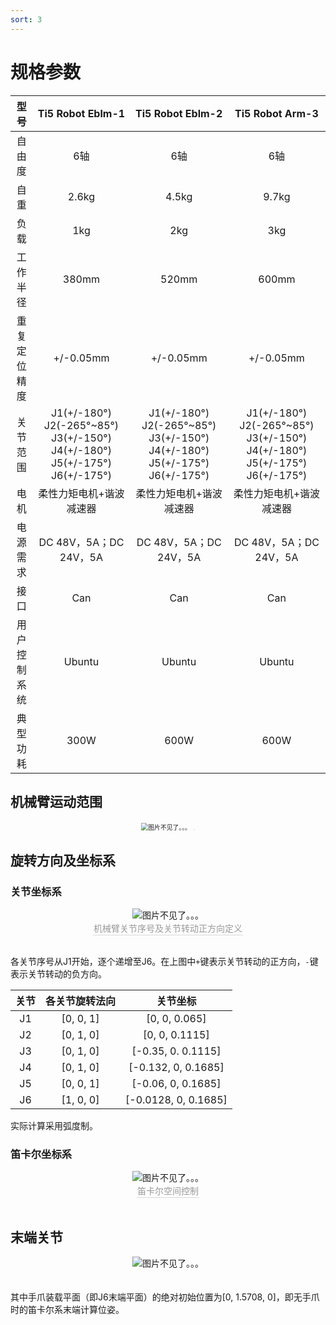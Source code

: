 ```yaml
---
sort: 3
---
```


# 规格参数

|型号|Ti5 Robot Eblm-1|Ti5 Robot Eblm-2|Ti5 Robot Arm-3|
|:-:|:-:|:-:|:-:|
|自由度|6轴|6轴|6轴|
|自重|2.6kg|4.5kg|9.7kg|
|负载|1kg|2kg|3kg|
|工作半径|380mm|520mm|600mm|
|重复定位精度|+/-0.05mm|+/-0.05mm|+/-0.05mm|
|关节范围|J1(+/-180°) J2(-265°~85°) J3(+/-150°) J4(+/-180°) J5(+/-175°) J6(+/-175°)|J1(+/-180°) J2(-265°~85°) J3(+/-150°) J4(+/-180°) J5(+/-175°) J6(+/-175°)|J1(+/-180°) J2(-265°~85°) J3(+/-150°) J4(+/-180°) J5(+/-175°) J6(+/-175°)|
|电机|柔性力矩电机+谐波减速器|柔性力矩电机+谐波减速器|柔性力矩电机+谐波减速器|
|电源需求|DC 48V，5A；DC 24V，5A|DC 48V，5A；DC 24V，5A|DC 48V，5A；DC 24V，5A|
|接口|Can|Can|Can|
|用户控制系统|Ubuntu|Ubuntu|Ubuntu|
|典型功耗|300W|600W|600W|


## 机械臂运动范围

<center>
<img src="../img/机械臂运动范围.PNG" style="zoom:70%" alt=" 图片不见了。。。 "/>
<div style="color:orange; border-bottom: 0.1px solid #d9d9d9;
display: inline-block;
color: #999;
padding: 1px;"></div>
</center>

## 旋转方向及坐标系

### 关节坐标系

<center>
<img src="../img/1.jpg" style="zoom:100%" alt=" 图片不见了。。。 "/>
<br>
<div style="color:orange; border-bottom: 0.1px solid #d9d9d9;
display: inline-block;
color: #999;
padding: 1px;">机械臂关节序号及关节转动正方向定义</div>
</center>
<br>

各关节序号从J1开始，逐个递增至J6。在上图中`+`键表示关节转动的正方向，`-`键表示关节转动的负方向。

|关节|各关节旋转法向|关节坐标|
|:-:|:-:|:-:|
|J1|[0, 0, 1]|[0, 0, 0.065]|
|J2|[0, 1, 0]|[0, 0, 0.1115]|
|J3|[0, 1, 0]|[-0.35, 0. 0.1115]|
|J4|[0, 1, 0]|[-0.132, 0, 0.1685]|
|J5|[0, 0, 1]|[-0.06, 0, 0.1685]|
|J6|[1, 0, 0]|[-0.0128, 0, 0.1685]|

实际计算采用弧度制。

### 笛卡尔坐标系

<center>
<img src="../img/2.jpg" style="zoom:100%" alt=" 图片不见了。。。 "/>
<br>
<div style="color:orange; border-bottom: 0.1px solid #d9d9d9;
display: inline-block;
color: #999;
padding: 1px;">笛卡尔空间控制</div>
</center>
<br>

## 末端关节

<center>
<img src="../img/末端关节图.PNG" style="zoom:100%" alt=" 图片不见了。。。 "/>
<br>
<div style="color:orange; border-bottom: 0.1px solid #d9d9d9;
display: inline-block;
color: #999;
padding: 1px;">
</center>
<br>

其中手爪装载平面（即J6末端平面）的绝对初始位置为[0, 1.5708, 0]，即无手爪时的笛卡尔系末端计算位姿。
